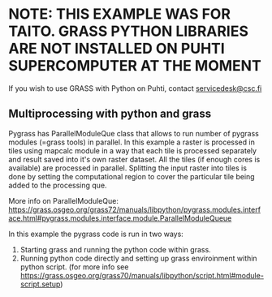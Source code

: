 # NOTE: THIS EXAMPLE WAS FOR TAITO. GRASS PYTHON LIBRARIES ARE NOT INSTALLED ON PUHTI SUPERCOMPUTER AT THE MOMENT

If you wish to use GRASS with Python on Puhti, contact servicedesk@csc.fi

## Multiprocessing with python and grass
Pygrass has ParallelModuleQue class that allows to run number of pygrass modules (=grass tools) in parallel. In this example a raster is processed in tiles using mapcalc module in a way that each tile is processed separately and result saved into it's own raster dataset. All the tiles (if enough cores is available) are processed in parallel. Splitting the input raster into tiles is done by setting the computational region to cover the particular tile being added to the processing que. 

More info on ParallelModuleQue: https://grass.osgeo.org/grass72/manuals/libpython/pygrass.modules.interface.html#pygrass.modules.interface.module.ParallelModuleQueue

In this example the pygrass code is run in two ways:

1. Starting grass and running the python code within grass.
2. Running python code directly and setting up grass enviroinment within python script. (for more info see https://grass.osgeo.org/grass70/manuals/libpython/script.html#module-script.setup)

